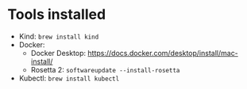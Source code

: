 # Tools installed

- Kind: `brew install kind`
- Docker: 
    - Docker Desktop: https://docs.docker.com/desktop/install/mac-install/
    - Rosetta 2: `softwareupdate --install-rosetta`
- Kubectl: `brew install kubectl`
